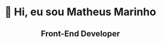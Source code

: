 <h1 align="center">👋 Hi, eu sou Matheus Marinho </h1> 
<h2 align="center"> Front-End Developer </h2>

